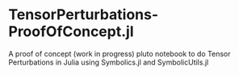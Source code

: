 # TensorPerturbations-ProofOfConcept.jl
 A proof of concept (work in progress) pluto notebook to do Tensor Perturbations in Julia using Symbolics.jl and SymbolicUtils.jl 
